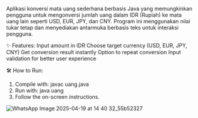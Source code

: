 Aplikasi konversi mata uang sederhana berbasis Java yang memungkinkan pengguna untuk mengonversi jumlah uang dalam IDR (Rupiah) ke mata uang lain seperti USD, EUR, JPY, dan CNY. Program ini menggunakan nilai tukar tetap dan menyediakan antarmuka berbasis teks untuk interaksi pengguna.

✨ Features:
Input amount in IDR
Choose target currency (USD, EUR, JPY, CNY)
Get conversion result instantly
Option to repeat conversion
Input validation for better user experience

🛠 How to Run:
1. Compile with: javac uang.java
2. Run with: java uang
3. Follow the on-screen instructions.

![WhatsApp Image 2025-04-19 at 14 40 32_55b52327](https://github.com/user-attachments/assets/597c9d2d-4826-4c9e-9156-bcc1c1a6adee)
